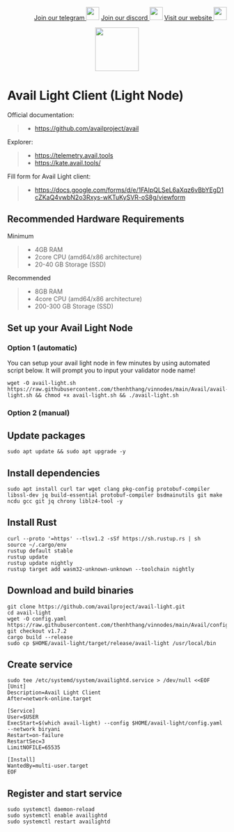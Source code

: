 <p style="font-size:14px" align="right">
<a href="https://t.me/vinnodes" target="_blank">Join our telegram <img src="https://user-images.githubusercontent.com/50621007/183283867-56b4d69f-bc6e-4939-b00a-72aa019d1aea.png" width="30"/></a>
<a href="https://discord.gg/dvNSrwyU" target="_blank">Join our discord <img src="https://user-images.githubusercontent.com/50621007/176236430-53b0f4de-41ff-41f7-92a1-4233890a90c8.png" width="30"/></a>
<a href="https://radió.com/" target="_blank">Visit our website <img src="https://github.com/thenhthang/vinnodes/blob/main/content/logo.jpg?raw=true" width="30"/></a>
</p>
<p align="center">
  <img height="100" height="auto" src="https://github.com/thenhthang/vinnodes/blob/main/content/avail.png?raw=true">
</p>

# Avail Light Client (Light Node)

Official documentation:
>- https://github.com/availproject/avail

Explorer:
>- https://telemetry.avail.tools
>- https://kate.avail.tools/

Fill form for Avail Light client: 
>- https://docs.google.com/forms/d/e/1FAIpQLSeL6aXqz6vBbYEgD1cZKaQ4vwbN2o3Rxys-wKTuKySVR-oS8g/viewform

## Recommended Hardware Requirements 
Minimum
>- 4GB RAM
>- 2core CPU (amd64/x86 architecture)
>- 20-40 GB Storage (SSD)

Recommended
>- 8GB RAM
>- 4core CPU (amd64/x86 architecture)
>- 200-300 GB Storage (SSD)

## Set up your Avail Light Node
### Option 1 (automatic)
You can setup your avail light node in few minutes by using automated script below. It will prompt you to input your validator node name!
```
wget -O avail-light.sh https://raw.githubusercontent.com/thenhthang/vinnodes/main/Avail/avail-light.sh && chmod +x avail-light.sh && ./avail-light.sh
```

### Option 2 (manual)
## Update packages
```
sudo apt update && sudo apt upgrade -y
```
## Install dependencies
```
sudo apt install curl tar wget clang pkg-config protobuf-compiler libssl-dev jq build-essential protobuf-compiler bsdmainutils git make ncdu gcc git jq chrony liblz4-tool -y
```
## Install Rust
```
curl --proto '=https' --tlsv1.2 -sSf https://sh.rustup.rs | sh
source ~/.cargo/env
rustup default stable
rustup update
rustup update nightly
rustup target add wasm32-unknown-unknown --toolchain nightly
```
## Download and build binaries
```
git clone https://github.com/availproject/avail-light.git
cd avail-light
wget -O config.yaml https://raw.githubusercontent.com/thenhthang/vinnodes/main/Avail/config.yaml
git checkout v1.7.2
cargo build --release
sudo cp $HOME/avail-light/target/release/avail-light /usr/local/bin
```
## Create service
```
sudo tee /etc/systemd/system/availightd.service > /dev/null <<EOF
[Unit]
Description=Avail Light Client
After=network-online.target

[Service]
User=$USER
ExecStart=$(which avail-light) --config $HOME/avail-light/config.yaml --network biryani
Restart=on-failure
RestartSec=3
LimitNOFILE=65535

[Install]
WantedBy=multi-user.target
EOF
```
## Register and start service
```
sudo systemctl daemon-reload
sudo systemctl enable availightd
sudo systemctl restart availightd
```
